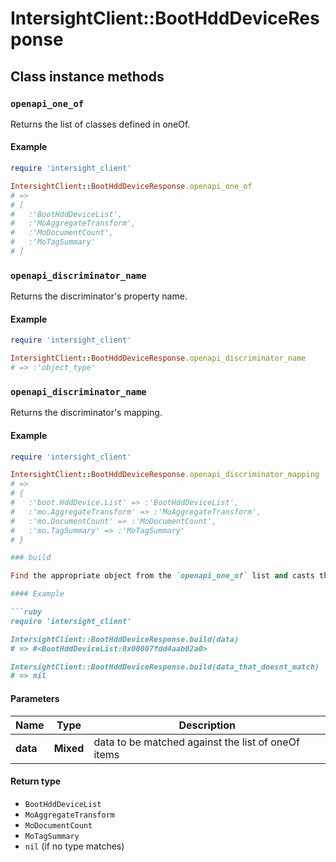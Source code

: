 # IntersightClient::BootHddDeviceResponse

## Class instance methods

### `openapi_one_of`

Returns the list of classes defined in oneOf.

#### Example

```ruby
require 'intersight_client'

IntersightClient::BootHddDeviceResponse.openapi_one_of
# =>
# [
#   :'BootHddDeviceList',
#   :'MoAggregateTransform',
#   :'MoDocumentCount',
#   :'MoTagSummary'
# ]
```

### `openapi_discriminator_name`

Returns the discriminator's property name.

#### Example

```ruby
require 'intersight_client'

IntersightClient::BootHddDeviceResponse.openapi_discriminator_name
# => :'object_type'
```

### `openapi_discriminator_name`

Returns the discriminator's mapping.

#### Example

```ruby
require 'intersight_client'

IntersightClient::BootHddDeviceResponse.openapi_discriminator_mapping
# =>
# {
#   :'boot.HddDevice.List' => :'BootHddDeviceList',
#   :'mo.AggregateTransform' => :'MoAggregateTransform',
#   :'mo.DocumentCount' => :'MoDocumentCount',
#   :'mo.TagSummary' => :'MoTagSummary'
# }

### build

Find the appropriate object from the `openapi_one_of` list and casts the data into it.

#### Example

```ruby
require 'intersight_client'

IntersightClient::BootHddDeviceResponse.build(data)
# => #<BootHddDeviceList:0x00007fdd4aab02a0>

IntersightClient::BootHddDeviceResponse.build(data_that_doesnt_match)
# => nil
```

#### Parameters

| Name | Type | Description |
| ---- | ---- | ----------- |
| **data** | **Mixed** | data to be matched against the list of oneOf items |

#### Return type

- `BootHddDeviceList`
- `MoAggregateTransform`
- `MoDocumentCount`
- `MoTagSummary`
- `nil` (if no type matches)

